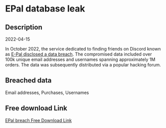 # EPal database leak

## Description

2022-04-15

In October 2022, the service dedicated to finding friends on Discord known as <a href="https://twitter.com/PogoWasRight/status/1578496290534539264" target="_blank" rel="noopener">E-Pal disclosed a data breach</a>. The compromised data included over 100k unique email addresses and usernames spanning approximately 1M orders. The data was subsequently distributed via a popular hacking forum.

## Breached data

Email addresses, Purchases, Usernames

## Free download Link

[EPal breach Free Download Link](https://link-to.net/1229997/986.2292315143493/dynamic/?r=aHR0cHM6Ly93d3cubWVkaWFmaXJlLmNvbS92aWV3L0I5c3ZWVFJMVTB3ak5jeC9lcGFsLmdnL2ZpbGU=)